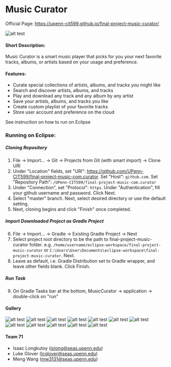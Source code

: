 # Music Curator
Official Page: https://upenn-cit599.github.io/final-project-music-curator/

![alt test](screenshots/home.png)

#### Short Description:
Music Curator is a smart music player that picks for you your next favorite tracks, albums, or artists based on your usage and preference.

#### Features:
* Curate special collections of artists, albums, and tracks you might like
* Search and discover artists, albums, and tracks  
* Play and download any track and any album by any artist
* Save your artists, albums, and tracks you like 
* Create custom playlist of your favorite tracks 
* Store user account and preference on the cloud 


See instruction on how to run on Eclipse
### Running on Eclipse:
##### Cloning Repository
1. File -> Import... -> Git -> Projects from Git (with smart import) -> Clone URI
2. Under "Location" fields, set "URI": https://github.com/UPenn-CIT599/final-project-music-com.curator. Set "Host": `github.com`. Set "Repository Path": `/UPenn-CIT599/final-project-music-com.curator`
3. Under "Connection", set "Protocol": `https`. Under "Authentication", fill your github username and password. Click Next.
4. Select "master" branch. Next, select desired directory or use the default setting. 
5. Next, cloning begins and click "Finish" once completed.

##### Import Downloaded Project as Gradle Project
6. File -> Import... -> Gradle -> Existing Gradle Project -> Next
7. Select project root directory to be the path to final-project-music-curator folder. e.g. `/home/username/eclipse-workspace/final-project-music-curator` or `C:\Users\User\Documents\eclipse-workspace\final-project-music-curator`. Next.
8. Leave as default, i.e. Gradle Distribution set to Gradle wrapper, and leave other fields blank. Click Finish.

##### Run Task 
9. On Gradle Tasks bar at the bottom, MusicCurator -> application -> double-click on "run"

#### Gallery
![alt test](screenshots/welcome.png)
![alt test](screenshots/survey1.png)
![alt test](screenshots/survey2.png)
![alt test](screenshots/survey3.png)
![alt test](screenshots/home.png)
![alt test](screenshots/discover.png)
![alt test](screenshots/artist.png)
![alt test](screenshots/artist2.png)
![alt test](screenshots/album.png)
![alt test](screenshots/my_music.png)
![alt test](screenshots/playlist_1.png)
![alt test](screenshots/playlist_track.png)


#### Team 71
* Isaac Longkutoy ([islong@seas.upenn.edu](mailto:islong@seas.upenn.edu)) 
* Luke Glover ([lcglover@seas.upenn.edu](mailto:lcglover@seas.upenn.edu))
* Meng Wang ([mw3131@seas.upenn.edu](mailto:mw3131@seas.upenn.edu))

